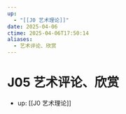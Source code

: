 ```yaml
---
up:
  - "[[J0 艺术理论]]"
date: 2025-04-06
ctime: 2025-04-06T17:50:14
aliases:
  - 艺术评论、欣赏
---
```


# J05 艺术评论、欣赏

- up: [[J0 艺术理论]]
